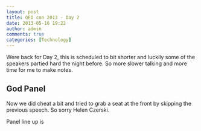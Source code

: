 ```yaml
---
layout: post
title: QED con 2013 - Day 2
date: 2013-05-16 19:22
author: admin
comments: true
categories: [Technology]
---
```

Were back for Day 2, this is scheduled to bit shorter and luckily some of the speakers partied hard the night before. So more slower talking and more time for me to make notes.
<h2>God Panel</h2>
Now we did cheat a bit and tried to grab a seat at the front by skipping the previous speech. So sorry Helen Czerski.

Panel line up is

